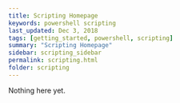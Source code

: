 ```yaml
---
title: Scripting Homepage
keywords: powershell scripting
last_updated: Dec 3, 2018
tags: [getting_started, powershell, scripting]
summary: "Scripting Homepage"
sidebar: scripting_sidebar
permalink: scripting.html
folder: scripting
---
```


Nothing here yet.